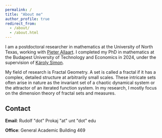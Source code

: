 ```yaml
---
permalink: /
title: "About me"
author_profile: true
redirect_from: 
  - /about/
  - /about.html
---
```


I am a postdoctoral researcher in mathematics at the University of North Texas, working with [Pieter Allaart](https://sites.math.unt.edu/~allaart/). 
I completed my PhD in mathematics at the Budapest University of Technology and Economics in 2024, under the supervision of [Károly Simon](https://math.bme.hu/~simonk/).

My field of research is Fractal Geometry. A set is called a fractal if it has a complex, detailed structure at arbitrarily small scales. These intricate sets often arise in nature as the invariant set of a chaotic dynamical system or the attractor of an iterated function system. In my research, I mostly focus on the dimension theory of fractal sets and measures.


## Contact 

__Email__: Rudolf "dot" Prokaj "at" unt "dot" edu 

__Office__: General Academic Building 469
